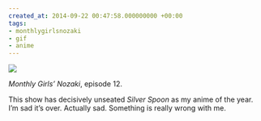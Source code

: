 ```yaml
---
created_at: 2014-09-22 00:47:58.000000000 +00:00
tags:
- monthlygirlsnozaki
- gif
- anime
---
```


![](/blog/media/tumblr_nca27ygDxW1qim2zwo1_500.gif)

*Monthly Girls’ Nozaki*, episode 12.

This show has decisively unseated *Silver Spoon* as my anime of the
year. I’m sad it’s over. Actually sad. Something is really wrong with
me.
